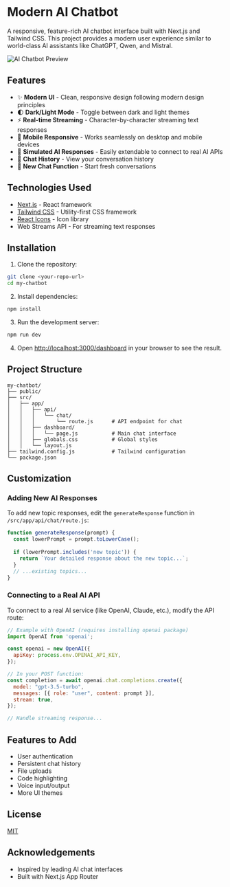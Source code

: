 # Modern AI Chatbot

A responsive, feature-rich AI chatbot interface built with Next.js and Tailwind CSS. This project provides a modern user experience similar to world-class AI assistants like ChatGPT, Qwen, and Mistral.

![AI Chatbot Preview](./public/chatbot-preview.png)

## Features

- ✨ **Modern UI** - Clean, responsive design following modern design principles
- 🌓 **Dark/Light Mode** - Toggle between dark and light themes
- ⚡ **Real-time Streaming** - Character-by-character streaming text responses
- 📱 **Mobile Responsive** - Works seamlessly on desktop and mobile devices
- 🧠 **Simulated AI Responses** - Easily extendable to connect to real AI APIs
- 💬 **Chat History** - View your conversation history
- 🔄 **New Chat Function** - Start fresh conversations

## Technologies Used

- [Next.js](https://nextjs.org/) - React framework
- [Tailwind CSS](https://tailwindcss.com/) - Utility-first CSS framework
- [React Icons](https://react-icons.github.io/react-icons/) - Icon library
- Web Streams API - For streaming text responses

## Installation

1. Clone the repository:

```bash
git clone <your-repo-url>
cd my-chatbot
```

2. Install dependencies:

```bash
npm install
```

3. Run the development server:

```bash
npm run dev
```

4. Open [http://localhost:3000/dashboard](http://localhost:3000/dashboard) in your browser to see the result.

## Project Structure

```
my-chatbot/
├── public/
├── src/
│   ├── app/
│   │   ├── api/
│   │   │   └── chat/
│   │   │       └── route.js      # API endpoint for chat
│   │   ├── dashboard/
│   │   │   └── page.js           # Main chat interface
│   │   ├── globals.css           # Global styles
│   │   └── layout.js            
├── tailwind.config.js            # Tailwind configuration
└── package.json
```

## Customization

### Adding New AI Responses

To add new topic responses, edit the `generateResponse` function in `/src/app/api/chat/route.js`:

```javascript
function generateResponse(prompt) {
  const lowerPrompt = prompt.toLowerCase();
  
  if (lowerPrompt.includes('new topic')) {
    return `Your detailed response about the new topic...`;
  } 
  // ...existing topics...
}
```

### Connecting to a Real AI API

To connect to a real AI service (like OpenAI, Claude, etc.), modify the API route:

```javascript
// Example with OpenAI (requires installing openai package)
import OpenAI from 'openai';

const openai = new OpenAI({
  apiKey: process.env.OPENAI_API_KEY,
});

// In your POST function:
const completion = await openai.chat.completions.create({
  model: "gpt-3.5-turbo",
  messages: [{ role: "user", content: prompt }],
  stream: true,
});

// Handle streaming response...
```

## Features to Add

- User authentication
- Persistent chat history
- File uploads
- Code highlighting
- Voice input/output
- More UI themes

## License

[MIT](LICENSE)

## Acknowledgements

- Inspired by leading AI chat interfaces
- Built with Next.js App Router
